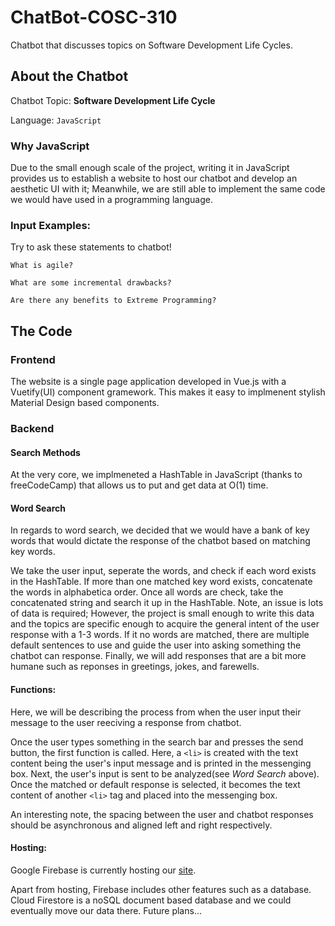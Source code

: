 
# ChatBot-COSC-310
Chatbot that discusses topics on Software Development Life Cycles.

## About the Chatbot
Chatbot Topic: **Software Development Life Cycle**

Language: ``` JavaScript ```

### Why JavaScript 
Due to the small enough scale of the project, writing it in JavaScript provides us to 
establish a website to host our chatbot and develop an aesthetic UI with it; Meanwhile, we are still able to implement the same code we would have used in a programming language.

### Input Examples:
Try to ask these statements to chatbot!

```
What is agile?
```
```
What are some incremental drawbacks?
```
```
Are there any benefits to Extreme Programming?
```

## The Code
### Frontend

The website is a single page application developed in Vue.js with a Vuetify(UI) component gramework. This makes it easy to implmenent stylish Material Design based components.

### Backend 

#### Search Methods
At the very core, we implmeneted a HashTable in JavaScript (thanks to freeCodeCamp) that allows us to put and get data at O(1) time. 

#### Word Search
In regards to word search, we decided that we would have a bank of key words that would dictate the response of the chatbot based on
matching key words. 

We take the user input, seperate the words, and check if each word exists in the HashTable. If more than one matched key word exists, concatenate the words in alphabetica order. Once all words are check, take the concatenated string and search it up in the HashTable. Note, an issue is lots of data is required; However, the project is small enough to write this data and the topics are specific enough to acquire the general intent of the user response with a 1-3 words. If it no words are matched, there are multiple default sentences to use and guide the user into asking something the chatbot can response. Finally, we will add responses that are a bit more humane such as reponses in greetings, jokes, and farewells.

#### Functions:

Here, we will be describing the process from when the user input their message to the user reeciving a response from chatbot.

Once the user types something in the search bar and presses the send button, the first function is called. Here, a ```<li>``` is created with the text content being the user's input message and is printed in the messenging box. Next, the user's input is sent to be analyzed(see *Word Search* above). Once the matched or default response is selected, it becomes the text content of another ```<li>``` tag and placed into the messenging box.

An interesting note, the spacing between the user and chatbot responses should be asynchronous and aligned left and right respectively.

#### Hosting:

Google Firebase is currently hosting our [site](https://chatbot-310-app.firebaseapp.com/).

Apart from hosting, Firebase includes other features such as a database. Cloud Firestore is a noSQL document based database and we could eventually move our data there. Future plans...


